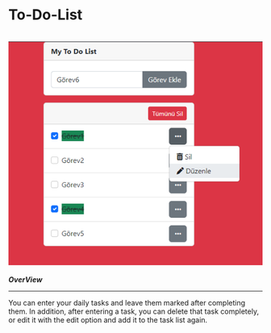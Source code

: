 # To-Do-List
<br/>
<img src="img.png">
<br/><br/>
<b><i>OverView</i></b>
<hr>

You can enter your daily tasks and leave them marked after completing them. In addition, after entering a task, you can delete that task completely, or edit it with the edit option and add it to the task list again.
